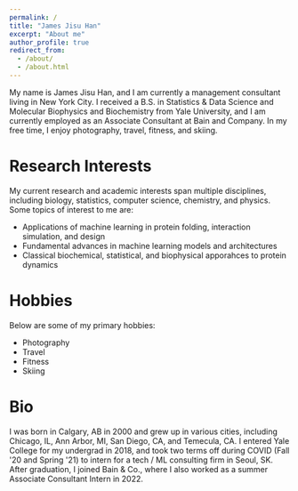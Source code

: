 ```yaml
---
permalink: /
title: "James Jisu Han"
excerpt: "About me"
author_profile: true
redirect_from: 
  - /about/
  - /about.html
---
```


My name is James Jisu Han, and I am currently a management consultant living in New York City. I received a B.S. in Statistics & Data Science and Molecular Biophysics and Biochemistry from Yale University, and I am currently employed as an Associate Consultant at Bain and Company. In my free time, I enjoy photography, travel, fitness, and skiing.

Research Interests
======
My current research and academic interests span multiple disciplines, including biology, statistics, computer science, chemistry, and physics. Some topics of interest to me are:

* Applications of machine learning in protein folding, interaction simulation, and design
* Fundamental advances in machine learning models and architectures
* Classical biochemical, statistical, and biophysical apporahces to protein dynamics


Hobbies
======
Below are some of my primary hobbies:

* Photography
* Travel
* Fitness
* Skiing

Bio
======
I was born in Calgary, AB in 2000 and grew up in various cities, including Chicago, IL, Ann Arbor, MI, San Diego, CA, and Temecula, CA. I entered Yale College for my undergrad in 2018, and took two terms off during COVID (Fall '20 and Spring '21) to intern for a tech / ML consulting firm in Seoul, SK. After graduation, I joined Bain & Co., where I also worked as a summer Associate Consultant Intern in 2022.